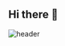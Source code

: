 ## Hi there 👋

![header]([https://capsule-render.vercel.app/api?type=wave&color=auto&height=300&section=header&text=Welcome%20to%20Chanwoo's%20Github%20render&fontSize=90](https://capsule-render.vercel.app/api?type=rounded&color=timeGradient&height=300&section=header&text=Welcome%20to%20Chanwoo%27s%20Github%20&animation=twinkling&fontSize=50))
